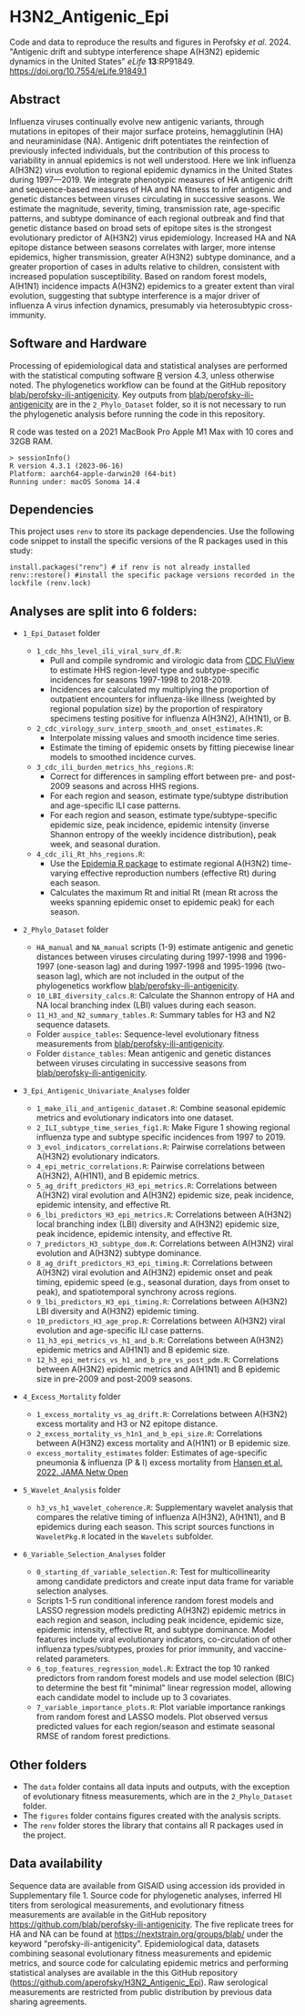 # H3N2_Antigenic_Epi

Code and data to reproduce the results and figures in Perofsky _et al._ 2024. "Antigenic drift and subtype interference shape A(H3N2) epidemic dynamics in the United States" _eLife_ **13**:RP91849. https://doi.org/10.7554/eLife.91849.1 

## Abstract

Influenza viruses continually evolve new antigenic variants, through mutations in epitopes of their major surface proteins, hemagglutinin (HA) and neuraminidase (NA). Antigenic drift potentiates the reinfection of previously infected individuals, but the contribution of this process to variability in annual epidemics is not well understood. Here we link influenza A(H3N2) virus evolution to regional epidemic dynamics in the United States during 1997—2019. We integrate phenotypic measures of HA antigenic drift and sequence-based measures of HA and NA fitness to infer antigenic and genetic distances between viruses circulating in successive seasons. We estimate the magnitude, severity, timing, transmission rate, age-specific patterns, and subtype dominance of each regional outbreak and find that genetic distance based on broad sets of epitope sites is the strongest evolutionary predictor of A(H3N2) virus epidemiology. Increased HA and NA epitope distance between seasons correlates with larger, more intense epidemics, higher transmission, greater A(H3N2) subtype dominance, and a greater proportion of cases in adults relative to children, consistent with increased population susceptibility. Based on random forest models, A(H1N1) incidence impacts A(H3N2) epidemics to a greater extent than viral evolution, suggesting that subtype interference is a major driver of influenza A virus infection dynamics, presumably via heterosubtypic cross-immunity.

## Software and Hardware

Processing of epidemiological data and statistical analyses are performed with the statistical computing software [R](https://www.r-project.org/) version 4.3, unless otherwise noted. The phylogenetics workflow can be found at the GitHub repository [blab/perofsky-ili-antigenicity](https://github.com/blab/perofsky-ili-antigenicity). Key outputs from [blab/perofsky-ili-antigenicity](https://github.com/blab/perofsky-ili-antigenicity) are in the `2_Phylo_Dataset` folder, so it is not necessary to run the phylogenetic analysis before running the code in this repository.

R code was tested on a 2021 MacBook Pro Apple M1 Max with 10 cores and 32GB RAM.
```
> sessionInfo()
R version 4.3.1 (2023-06-16)
Platform: aarch64-apple-darwin20 (64-bit)
Running under: macOS Sonoma 14.4
```

## Dependencies

This project uses `renv` to store its package dependencies. Use the following code snippet to install the specific versions of the R packages used in this study: 
```
install.packages("renv") # if renv is not already installed
renv::restore() #install the specific package versions recorded in the lockfile (renv.lock)
```

## Analyses are split into 6 folders:

* `1_Epi_Dataset` folder
  * `1_cdc_hhs_level_ili_viral_surv_df.R`:
    * Pull and compile syndromic and virologic data from [CDC FluView](https://gis.cdc.gov/grasp/fluview/fluportaldashboard.html) to estimate HHS region-level type and subtype-specific incidences for seasons 1997-1998 to 2018-2019.
    * Incidences are calculated my multiplying the proportion of outpatient encounters for influenza-like illness (weighted by regional population size) by the proportion of respiratory specimens testing positive for influenza A(H3N2), A(H1N1), or B.
  * `2_cdc_virology_surv_interp_smooth_and_onset_estimates.R`:
    * Interpolate missing values and smooth incidence time series.
    * Estimate the timing of epidemic onsets by fitting piecewise linear models to smoothed incidence curves.
  * `3_cdc_ili_burden_metrics_hhs_regions.R`:
    * Correct for differences in sampling effort between pre- and post-2009 seasons and across HHS regions.
    * For each region and season, estimate type/subtype distribution and age-specific ILI case patterns.
    * For each region and season, estimate type/subtype-specific epidemic size, peak incidence, epidemic intensity (inverse Shannon entropy of the weekly incidence distribution), peak week, and seasonal duration.
  * `4_cdc_ili_Rt_hhs_regions.R`:
    * Use the [Epidemia R package](https://imperialcollegelondon.github.io/epidemia/index.html) to estimate regional A(H3N2) time-varying effective reproduction numbers (effective Rt) during each season.
    * Calculates the maximum Rt and initial Rt (mean Rt across the weeks spanning epidemic onset to epidemic peak) for each season.

* `2_Phylo_Dataset` folder
  * `HA_manual` and `NA_manual` scripts (1-9) estimate antigenic and genetic distances between viruses circulating during 1997-1998 and 1996-1997 (one-season lag) and during 1997-1998 and 1995-1996 (two-season lag), which are not included in the output of the phylogenetics workflow [blab/perofsky-ili-antigenicity](https://github.com/blab/perofsky-ili-antigenicity).
  * `10_LBI_diversity_calcs.R`: Calculate the Shannon entropy of HA and NA local branching index (LBI) values during each season.
  * `11_H3_and_N2_summary_tables.R`: Summary tables for H3 and N2 sequence datasets.
  * Folder `auspice_tables`: Sequence-level evolutionary fitness measurements from [blab/perofsky-ili-antigenicity](https://github.com/blab/perofsky-ili-antigenicity).
  * Folder `distance_tables`: Mean antigenic and genetic distances between viruses circulating in successive seasons from [blab/perofsky-ili-antigenicity](https://github.com/blab/perofsky-ili-antigenicity).

* `3_Epi_Antigenic_Univariate_Analyses` folder
  * `1_make_ili_and_antigenic_dataset.R`: Combine seasonal epidemic metrics and evolutionary indicators into one dataset.
  * `2_ILI_subtype_time_series_fig1.R`: Make Figure 1 showing regional influenza type and subtype specific incidences from 1997 to 2019.
  * `3_evol_indicators_correlations.R`: Pairwise correlations between A(H3N2) evolutionary indicators.
  * `4_epi_metric_correlations.R`: Pairwise correlations between A(H3N2), A(H1N1), and B epidemic metrics.
  * `5_ag_drift_predictors_H3_epi_metrics.R`: Correlations between A(H3N2) viral evolution and A(H3N2) epidemic size, peak incidence, epidemic intensity, and effective Rt.
  * `6_lbi_predictors_H3_epi_metrics.R`: Correlations between A(H3N2) local branching index (LBI) diversity and A(H3N2) epidemic size, peak incidence, epidemic intensity, and effective Rt.
  * `7_predictors_H3_subtype_dom.R`: Correlations between A(H3N2) viral evolution and A(H3N2) subtype dominance.
  * `8_ag_drift_predictors_H3_epi_timing.R`: Correlations between A(H3N2) viral evolution and A(H3N2) epidemic onset and peak timing, epidemic speed (e.g., seasonal duration, days from onset to peak), and spatiotemporal synchrony across regions.
  * `9_lbi_predictors_H3_epi_timing.R`: Correlations between A(H3N2) LBI diversity and A(H3N2) epidemic timing.
  * `10_predictors_H3_age_prop.R`: Correlations between A(H3N2) viral evolution and age-specific ILI case patterns.
  * `11_h3_epi_metrics_vs_h1_and_b.R`: Correlations between A(H3N2) epidemic metrics and A(H1N1) and B epidemic size.
  * `12_h3_epi_metrics_vs_h1_and_b_pre_vs_post_pdm.R`: Correlations between A(H3N2) epidemic metrics and A(H1N1) and B epidemic size in pre-2009 and post-2009 seasons.

* `4_Excess_Mortality` folder
  * `1_excess_mortality_vs_ag_drift.R`: Correlations between A(H3N2) excess mortality and H3 or N2 epitope distance.
  * `2_excess_mortality_vs_h1n1_and_b_epi_size.R`: Correlations between A(H3N2) excess mortality and A(H1N1) or B epidemic size.
  * `excess_mortality_estimates` folder: Estimates of age-specific pneumonia & influenza (P & I) excess mortality from [Hansen et al. 2022. JAMA Netw Open](https://doi.org/10.1001/jamanetworkopen.2022.0527)

* `5_Wavelet_Analysis` folder
  * `h3_vs_h1_wavelet_coherence.R`: Supplementary wavelet analysis that compares the relative timing of influenza A(H3N2), A(H1N1), and B epidemics during each season. This script sources functions in `WaveletPkg.R` located in the `Wavelets` subfolder.

* `6_Variable_Selection_Analyses` folder
  * `0_starting_df_variable_selection.R`: Test for multicollinearity among candidate predictors and create input data frame for variable selection analyses.
  * Scripts 1-5 run conditional inference random forest models and LASSO regression models predicting A(H3N2) epidemic metrics in each region and season, including peak incidence, epidemic size, epidemic intensity, effective Rt, and subtype dominance. Model features include viral evolutionary indicators, co-circulation of other influenza types/subtypes, proxies for prior immunity, and vaccine-related parameters.
  * `6_top_features_regression_model.R`: Extract the top 10 ranked predictors from random forest models and use model selection (BIC) to determine the best fit "minimal" linear regression model, allowing each candidate model to include up to 3 covariates.
  * `7_variable_importance_plots.R`: Plot variable importance rankings from random forest and LASSO models. Plot observed versus predicted values for each region/season and estimate seasonal RMSE of random forest predictions.

## Other folders

* The `data` folder contains all data inputs and outputs, with the exception of evolutionary fitness measurements, which are in the `2_Phylo_Dataset` folder.
* The `figures` folder contains figures created with the analysis scripts.
* The `renv` folder stores the library that contains all R packages used in the project.

## Data availability

Sequence data are available from GISAID using accession ids provided in Supplementary file 1. Source code for phylogenetic analyses, inferred HI titers from serological measurements, and evolutionary fitness measurements are available in the GitHub repository https://github.com/blab/perofsky-ili-antigenicity. The five replicate trees for HA and NA can be found at https://nextstrain.org/groups/blab/ under the keyword "perofsky-ili-antigenicity". Epidemiological data, datasets combining seasonal evolutionary fitness measurements and epidemic metrics, and source code for calculating epidemic metrics and performing statistical analyses are available in the this GitHub repository (https://github.com/aperofsky/H3N2_Antigenic_Epi). Raw serological measurements are restricted from public distribution by previous data sharing agreements.
